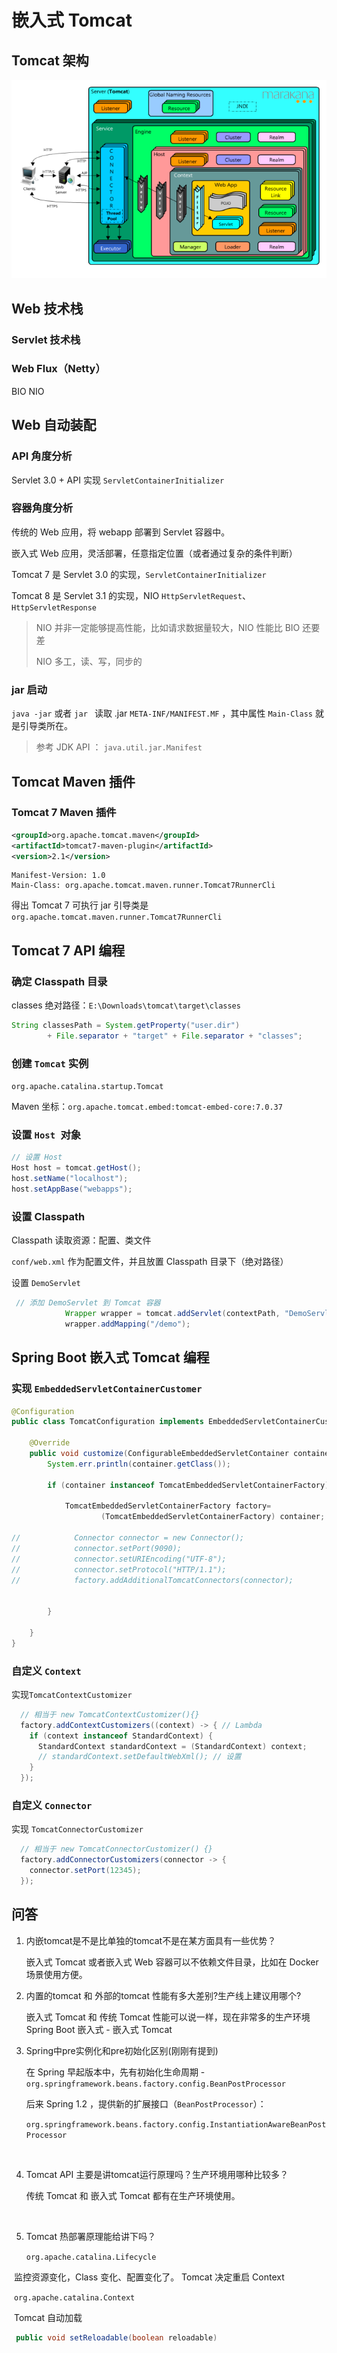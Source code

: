 # 嵌入式 Tomcat



## Tomcat 架构

![](Tomcat_Architecture-680x428.png)





## Web 技术栈



### Servlet 技术栈



### Web Flux（Netty）



BIO NIO



## Web 自动装配

### API 角度分析

Servlet 3.0 + API 实现  `ServletContainerInitializer`



### 容器角度分析

传统的 Web 应用，将 webapp 部署到 Servlet 容器中。

嵌入式 Web 应用，灵活部署，任意指定位置（或者通过复杂的条件判断）

Tomcat 7 是 Servlet 3.0 的实现，`ServletContainerInitializer`

Tomcat 8 是 Servlet 3.1 的实现，NIO `HttpServletRequest`、`HttpServletResponse`



> NIO 并非一定能够提高性能，比如请求数据量较大，NIO 性能比 BIO 还要差
>
> NIO 多工，读、写，同步的



### jar 启动

`java -jar` 或者 `jar ` 读取 .jar  `META-INF/MANIFEST.MF` ，其中属性 `Main-Class` 就是引导类所在。

> 参考 JDK API ： `java.util.jar.Manifest`





## Tomcat Maven 插件



### Tomcat 7 Maven 插件

```xml
<groupId>org.apache.tomcat.maven</groupId>
<artifactId>tomcat7-maven-plugin</artifactId>
<version>2.1</version>
```



```properties
Manifest-Version: 1.0
Main-Class: org.apache.tomcat.maven.runner.Tomcat7RunnerCli
```



得出 Tomcat 7 可执行 jar 引导类是`org.apache.tomcat.maven.runner.Tomcat7RunnerCli`





## Tomcat 7 API 编程



### 确定 Classpath 目录



classes 绝对路径：`E:\Downloads\tomcat\target\classes`



```java
String classesPath = System.getProperty("user.dir")
        + File.separator + "target" + File.separator + "classes";
```



### 创建 `Tomcat` 实例



`org.apache.catalina.startup.Tomcat`



Maven 坐标：`org.apache.tomcat.embed:tomcat-embed-core:7.0.37`



### 设置 `Host `对象

```java
// 设置 Host
Host host = tomcat.getHost();
host.setName("localhost");
host.setAppBase("webapps");
```



### 设置 Classpath



Classpath 读取资源：配置、类文件



`conf/web.xml` 作为配置文件，并且放置 Classpath 目录下（绝对路径）



设置 `DemoServlet`

```java
 // 添加 DemoServlet 到 Tomcat 容器
            Wrapper wrapper = tomcat.addServlet(contextPath, "DemoServlet", new DemoServlet());
            wrapper.addMapping("/demo");
```





## Spring Boot 嵌入式 Tomcat 编程



### 实现 `EmbeddedServletContainerCustomer`



```java
@Configuration
public class TomcatConfiguration implements EmbeddedServletContainerCustomizer {

    @Override
    public void customize(ConfigurableEmbeddedServletContainer container) {
        System.err.println(container.getClass());

        if (container instanceof TomcatEmbeddedServletContainerFactory) {

            TomcatEmbeddedServletContainerFactory factory=
                    (TomcatEmbeddedServletContainerFactory) container;

//            Connector connector = new Connector();
//            connector.setPort(9090);
//            connector.setURIEncoding("UTF-8");
//            connector.setProtocol("HTTP/1.1");
//            factory.addAdditionalTomcatConnectors(connector);


        }

    }
}
```





### 自定义 `Context`



实现`TomcatContextCustomizer`



```java
  // 相当于 new TomcatContextCustomizer(){}
  factory.addContextCustomizers((context) -> { // Lambda
    if (context instanceof StandardContext) {
      StandardContext standardContext = (StandardContext) context;
      // standardContext.setDefaultWebXml(); // 设置
    }
  });
```



### 自定义 `Connector`



实现 `TomcatConnectorCustomizer`

```java
  // 相当于 new TomcatConnectorCustomizer() {}
  factory.addConnectorCustomizers(connector -> {
    connector.setPort(12345);
  });
```



## 问答

1. 内嵌tomcat是不是比单独的tomcat不是在某方面具有一些优势？

   嵌入式 Tomcat 或者嵌入式 Web 容器可以不依赖文件目录，比如在 Docker 场景使用方便。

2. 内置的tomcat 和 外部的tomcat 性能有多大差别?生产线上建议用哪个?

   嵌入式 Tomcat 和 传统 Tomcat 性能可以说一样，现在非常多的生产环境 Spring Boot 嵌入式 - 嵌入式 Tomcat

3. Spring中pre实例化和pre初始化区别(刚刚有提到)

   在 Spring 早起版本中，先有初始化生命周期 - `org.springframework.beans.factory.config.BeanPostProcessor`

   后来 Spring 1.2 ，提供新的扩展接口（`BeanPostProcessor`）：

   `org.springframework.beans.factory.config.InstantiationAwareBeanPostProcessor`

   ​

4. Tomcat API 主要是讲tomcat运行原理吗？生产环境用哪种比较多？

   传统 Tomcat 和 嵌入式 Tomcat 都有在生产环境使用。

   ​

5. Tomcat 热部署原理能给讲下吗？

   `org.apache.catalina.Lifecycle`

​    监控资源变化，Class 变化、配置变化了。 Tomcat 决定重启 Context

​	`org.apache.catalina.Context` 

​	Tomcat 自动加载

```java
 public void setReloadable(boolean reloadable)
```

